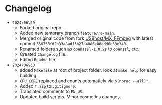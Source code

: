 
# Changelog

* `2024\06\29`
  * Forked original repo.
  * Added new temprary branch `feature/re-main`.
  * Merged original code from fork [USBhost/MX_FFmpeg](https://github.com/USBhost/MX_FFmpeg) with latest commit `556758fd2b33a8adf3b27a4886e88add6e53e340`.
  * Renamed folders such as `openassl-1.0.2s` to `openssl`, etc.
  * Created `Changelog` file.
  * Edited `Readme` file.
* `2024\06\30`
  * added `Makefile` at root of project folder. look at `make help` for easy building.
  * `CPU_CORE` replaced and counts automaticly via `$(nproc --all)"`.
  * Added `*.zip` to `.gitignore`.
  * Translated comments to `EN_US`.
  * Updated build scripts. Minor cosmetics changes.

